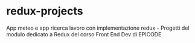 # redux-projects
App meteo e app ricerca lavoro con implementazione redux - Progetti del modulo dedicato a Redux del corso Front End Dev di EPICODE
